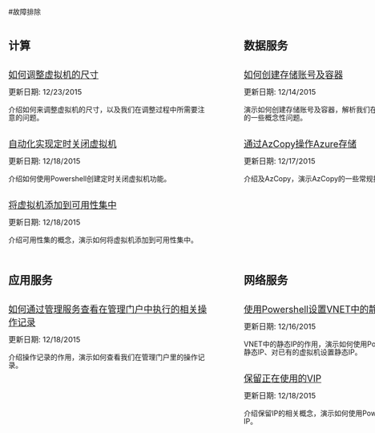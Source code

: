 <properties linkid="troubleshoot" urlDisplayName="troubleshoot" pageTitle="故障排除" metaKeywords="troubleshoot" disableRightNav="true" description="" metaCanonical="" services="" documentationCenter="" title="" authors="" solutions="" manager="" editor="" />
<tags ms.service="" ms.date="" wacn.date="12/29/2015"/>

#故障排除

 <div style="margin: 0px auto;">        
        <div style="width: 880px;margin-top:40px;">
            <div style="width: 428px;  margin-right: 42px;  display: inline-block;">
                <div style="width: 404px;">
                    <div><span style="font-size:22px;font-weight:bold">计算</span></div>
                    <div style="margin-top:30px;"><a href="/documentation/articles/troubleshoot/virtual-machine-how-to-reset-vm-size.md" style="font-size:18px;">如何调整虚拟机的尺寸</a></div>
                    <div style="margin-top:15px;"><span style="font-weight:normal;font-size:15px;line-height:15px;"> 更新日期: 12/23/2015 </span></div>
                    <div style="margin-top:20px;"><span style="line-height:16px;">介绍如何来调整虚拟机的尺寸，以及我们在调整过程中所需要注意的问题。</span></div>
                    <div style="margin-top:30px;"><a href="/documentation/articles/troubleshoot/virtual-machine-how-to-turn-off-vm-automatically.md" style="font-size:18px;">自动化实现定时关闭虚拟机</a></div>
                    <div style="margin-top:15px;"><span style="font-weight:normal;font-size:15px;line-height:15px;"> 更新日期: 12/18/2015 </span></div>
                    <div style="margin-top:20px;"><span style="line-height:16px;">介绍如何使用Powershell创建定时关闭虚拟机功能。</span></div>
                    <div style="margin-top:30px;"><a href="/documentation/articles/troubleshoot/virtual-machine-add-vm-to-availability-group.md" style="font-size:18px;">将虚拟机添加到可用性集中</a></div>
                    <div style="margin-top:15px;"><span style="font-weight:normal;font-size:15px;line-height:15px;"> 更新日期: 12/18/2015 </span></div>
                    <div style="margin-top:20px;"><span style="line-height:16px;">介绍可用性集的概念，演示如何将虚拟机添加到可用性集中。</span></div> <p></p>
                </div>
            </div>
            <div style="width:410px; float:right">
                <div style="width: 404px;">
                    <div><span style="font-size:22px;font-weight:bold">数据服务</span></div>
                    <div style="margin-top:30px;"><a href="/documentation/articles/troubleshoot/storage-how-to-create-account-container.md" style="font-size:18px;">如何创建存储账号及容器</a></div>
                    <div style="margin-top:15px;"><span style="font-weight:normal;font-size:15px;line-height:15px;"> 更新日期: 12/14/2015 </span></div>
                    <div style="margin-top:20px;"><span style="line-height:16px;">演示如何创建存储账号及容器，解析我们在创建过程中需要注意的一些概念性问题。</span></div>
                    <div style="margin-top:30px;"><a href="/documentation/articles/troubleshoot/storage-how-to-use-azcopy.md" style="font-size:18px;">通过AzCopy操作Azure存储</a></div>
                    <div style="margin-top:15px;"><span style="font-weight:normal;font-size:15px;line-height:15px;"> 更新日期: 12/17/2015 </span></div>
                    <div style="margin-top:20px;"><span style="line-height:16px;">介绍及AzCopy，演示AzCopy的一些常规操作指令。</span></div>
                </div>
            </div>
        </div>
        <div style="width: 880px;margin-top: 40px;">
            <div style="width: 428px; margin-right: 42px; display: inline-block;">
                <div style="width: 404px;">
                    <div><span style="font-size:22px;font-weight:bold">应用服务</span></div>
                    <div style="margin-top:30px;"><a href="/documentation/articles/troubleshoot/management-portal-how-to-see-operation-log.md" style="font-size:18px;">如何通过管理服务查看在管理门户中执行的相关操作记录</a></div>
                    <div style="margin-top:15px;"><span style="font-weight:normal;font-size:15px;line-height:15px;"> 更新日期: 12/18/2015 </span></div>
                    <div style="margin-top:20px;"><span style="line-height:16px;">介绍操作记录的作用，演示如何查看我们在管理门户里的操作记录。</span></div>
                </div>
            </div>
            <div style="width:410px; float:right">
                <div style="width: 404px;">
                    <div><span style="font-size:22px;font-weight:bold">网络服务</span></div>
                    <div style="margin-top:30px;"><a href="/documentation/articles/troubleshoot/virtual-network-how-to-use-internal-ip.md" style="font-size:18px;">使用Powershell设置VNET中的静态IP</a></div>
                    <div style="margin-top:15px;"><span style="font-weight:normal;font-size:15px;line-height:15px;"> 更新日期: 12/16/2015 </span></div>
                    <div style="margin-top:20px;"><span style="line-height:16px;">VNET中的静态IP的作用，演示如何使用Powershell对虚拟机设置静态IP、对已有的虚拟机设置静态IP。</span></div>
                    <div style="margin-top:30px;"><a href="/documentation/articles/troubleshoot/virtual-network-how-to-use-reserved-ip.md" style="font-size:18px;">保留正在使用的VIP</a></div>
                    <div style="margin-top:15px;"><span style="font-weight:normal;font-size:15px;line-height:15px;"> 更新日期: 12/18/2015 </span></div>
                    <div style="margin-top:20px;"><span style="line-height:16px;">介绍保留IP的相关概念，演示如何使用Powershell来操作保留IP。</span></div>
                </div>
            </div>
        </div>
    </div>